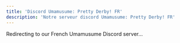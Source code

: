 ```yaml
---
title: 'Discord Umamusume: Pretty Derby! FR'
description: 'Notre serveur discord Umamusume: Pretty Derby! FR'
---
```


<script setup>
if (typeof window !== 'undefined') {
  window.location.href = 'https://discord.gg/cheval';
}
</script>

<p>Redirecting to our French Umamusume Discord server…</p>
